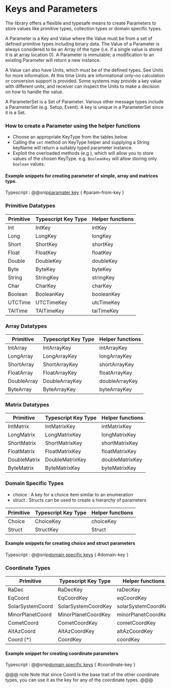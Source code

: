 # Keys and Parameters

The library offers a flexible and typesafe means to create Parameters to store values like primitive types, collection types or domain specific types.

A Parameter is a Key and Value where the Value must be from a set of defined primitive types including binary data. The Value of a Parameter is always considered to be an Array of the type (i.e. if a single value is stored it is at array location 0). A Parameter is immutable; a modification to an existing Parameter will return a new instance.

A Value can also have Units, which must be of the defined types. See Units for more information. At this time Units are informational only–no calculation or conversion support is provided. Some systems may provide a key value with different units, and receiver can inspect the Units to make a decision on how to handle the value.

A ParameterSet is a Set of Parameter. Various other message types include a ParameterSet (e.g. Setup, Event). A key is unique in a ParameterSet since it is a Set.

### How to create a Parameter using the helper functions

- Choose an appropriate KeyType from the tables below.
- Calling the `set` method on KeyType helper and supplying a String keyName will return a suitably typed parameter instance.
- Exploit the overloaded methods (e.g ), which will allow you to store values of the chosen KeyType. e.g. `BooleanKey` will allow storing only `boolean` values.

#### Example snippets for creating parameter of simple, array and matrices type.

Typescript
:   @@snip[paramater key](../../../../example/src/documentation/params/ParameterExample.ts) { #param-from-key }


### Primitive Datatypes

| Primitive | Typescript Key Type | Helper functions |
| --------- | ------------------- | ---------------- |
| Int       | IntKey              | intKey           |
| Long      | LongKey             | longKey          |
| Short     | ShortKey            | shortKey         |
| Float     | FloatKey            | floatKey          |
| Double    | DoubleKey           | doubleKey        |
| Byte      | ByteKey             | byteKey          |
| String    | StringKey           | stringKey        |
| Char      | CharKey             | charKey          |
| Boolean   | BooleanKey          | booleanKey       |
| UTCTime   | UTCTimeKey          | utcTimeKey       |
| TAITime   | TAITimeKey          | taiTimeKey       |

### Array Datatypes

| Primitive      | Typescript Key Type      | Helper functions      |
| -------------- | ------------------------ | --------------------- |
| IntArray       | IntArrayKey              | intArrayKey           |
| LongArray      | LongArrayKey             | longArrayKey          |
| ShortArray     | ShortArrayKey            | shortArrayKey         |
| FloatArray     | FloatArrayKey            | floatArrayKey          |
| DoubleArray    | DoubleArrayKey           | doubleArrayKey        |
| ByteArray      | ByteArrayKey             | byteArrayKey          |

### Matrix Datatypes

| Primitive      | Typescript Key Type      | Helper functions      |
| -------------- | ------------------------ | --------------------- |
| IntMatrix      | IntMatrixKey             | intMatrixKey          |
| LongMatrix     | LongMatrixKey            | longMatrixKey         |
| ShortMatrix    | ShortMatrixKey           | shortMatrixKey        |
| FloatMatrix    | FloatMatrixKey           | floatMatrixKey         |
| DoubleMatrix   | DoubleMatrixKey          | doubleMatrixKey       |
| ByteMatrix     | ByteMatrixKey            | byteMatrixKey         |

### Domain Specific Types

- choice : A key for a choice item similar to an enumeration
- struct : Structs can be used to create a hierarchy of parameters

| Primitive    | Typescript Key Type  | Helper functions    |
| ------------ | -------------------- | ------------------- |
| Choice       | ChoiceKey            | choiceKey           |
| Struct       | StructKey            | Struct              |

#### Example snippets for creating choice and struct parameters

Typescript
:   @@snip[domain specific keys](../../../../example/src/documentation/params/ParameterExample.ts) { #domain-key }


### Coordinate Types

| Primitive          | Typescript Key Type  | Helper functions    |
| ------------------ | -------------------- | ------------------- |
| RaDec              |  RaDecKey            | raDecKey            |
| EqCoord            |  EqCoordKey          | eqCoordKey          |
| SolarSystemCoord   |  SolarSystemCoordKey | solarSystemCoordKey |
| MinorPlanetCoord   |  MinorPlanetCoordKey | minorPlanetCoordKey |
| CometCoord         |  CometCoordKey       | cometCoordKey       |
| AltAzCoord         |  AltAzCoordKey       | altAzCoordKey       |
| Coord (*)          |  CoordKey            | coordKey            |

#### Example snippet for creating coordinate parameters

Typescript
:   @@snip[domain specific keys](../../../../example/src/documentation/params/ParameterExample.ts) { #coordinate-key }

@@@ note
Note that since Coord is the base trait of the other coordinate types, you can use it as the key for any of the coordinate types.
@@@
